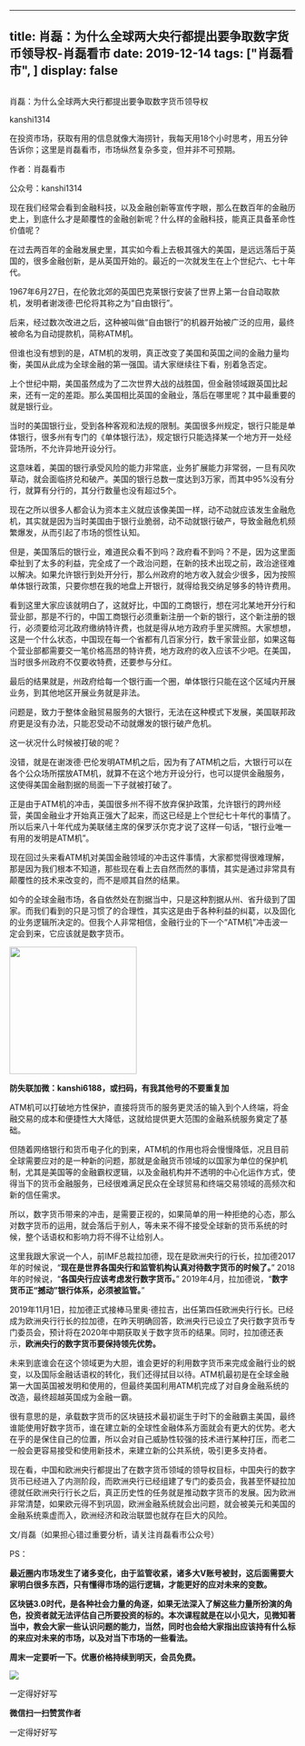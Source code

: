 
---
title:  肖磊：为什么全球两大央行都提出要争取数字货币领导权-肖磊看市
date: 2019-12-14
tags: ["肖磊看市", ]
display: false
---


## 



肖磊：为什么全球两大央行都提出要争取数字货币领导权




kanshi1314




在投资市场，获取有用的信息就像大海捞针，我每天用18个小时思考，用五分钟告诉你；这里是肖磊看市，市场纵然复杂多变，但并非不可预期。


作者：肖磊看市

公众号：kanshi1314



现在我们经常会看到金融科技，以及金融创新等宣传字眼，那么在数百年的金融历史上，到底什么才是颠覆性的金融创新呢？什么样的金融科技，能真正具备革命性价值呢？



在过去两百年的金融发展史里，其实如今看上去极其强大的美国，是远远落后于英国的，很多金融创新，是从英国开始的。最近的一次就发生在上个世纪六、七十年代。



1967年6月27日，在伦敦北郊的英国巴克莱银行安装了世界上第一台自动取款机，发明者谢泼德·巴伦将其称之为“自由银行”。



后来，经过数次改进之后，这种被叫做“自由银行”的机器开始被广泛的应用，最终被命名为自动提款机，简称ATM机。



但谁也没有想到的是，ATM机的发明，真正改变了美国和英国之间的金融力量均衡，美国从此成为全球金融的第一强国。请大家继续往下看，别着急否定。



上个世纪中期，美国虽然成为了二次世界大战的战胜国，但金融领域跟英国比起来，还有一定的差距。那么美国相比英国的金融业，落后在哪里呢？其中最重要的就是银行业。



当时的美国银行业，受到各种客观和法规的限制。美国很多州规定，银行只能是单体银行，很多州有专门的《单体银行法》，规定银行只能选择某一个地方开一处经营场所，不允许异地开设分行。



这意味着，美国的银行承受风险的能力非常底，业务扩展能力非常弱，一旦有风吹草动，就会面临挤兑和破产。美国的银行总数一度达到3万家，而其中95%没有分行，就算有分行的，其分行数量也没有超过5个。



现在之所以很多人都会认为资本主义就应该像美国一样，动不动就应该发生金融危机，其实就是因为当时美国由于银行业脆弱，动不动就银行破产，导致金融危机频繁爆发，从而引起了市场的惯性认知。



但是，美国落后的银行业，难道民众看不到吗？政府看不到吗？不是，因为这里面牵扯到了太多的利益，完全成了一个政治问题，在新的技术出现之前，政治途径难以解决。如果允许银行到处开分行，那么州政府的地方收入就会少很多，因为按照单体银行政策，只要你想在我的地盘上开银行，就得给我交纳足够多的特许费用。



看到这里大家应该就明白了，这就好比，中国的工商银行，想在河北某地开分行和营业部，那是不行的，中国工商银行必须重新注册一个新的银行，这个新注册的银行，必须要给河北政府缴纳特许费，也就是得从地方政府手里买牌照。大家想想，这是一个什么状态，中国现在每一个省都有几百家分行，数千家营业部，如果这每个营业部都需要交一笔价格高昂的特许费，地方政府的收入应该不少吧。在美国，当时很多州政府不仅要收特费，还要参与分红。



最后的结果就是，州政府给每一个银行画一个圈，单体银行只能在这个区域内开展业务，到其他地区开展业务就是非法。



问题是，致力于整体金融贸易服务的大银行，无法在这种模式下发展，美国联邦政府更是没有办法，只能忍受动不动就爆发的银行破产危机。



这一状况什么时候被打破的呢？



没错，就是在谢泼德·巴伦发明ATM机之后，因为有了ATM机之后，大银行可以在各个公众场所摆放ATM机，就算不在这个地方开设分行，也可以提供金融服务，这使得美国金融割据的局面一下子就被打破了。



正是由于ATM机的冲击，美国很多州不得不放弃保护政策，允许银行的跨州经营，美国金融业才开始真正强大了起来，而这已经是上个世纪七十年代的事情了。所以后来八十年代成为美联储主席的保罗沃尔克才说了这样一句话，“银行业唯一有用的发明是ATM机”。



现在回过头来看ATM机对美国金融领域的冲击这件事情，大家都觉得很难理解，那是因为我们根本不知道，那些现在看上去自然而然的事情，其实是通过非常具有颠覆性的技术来改变的，而不是顺其自然的结果。



如今的全球金融市场，各自依然处在割据当中，只是这种割据从州、省升级到了国家。而我们看到的只是习惯了的合理性，其实这是由于各种利益的纠葛，以及固化的业务逻辑所决定的。但我个人非常相信，金融行业的下一个“ATM机”冲击波一定会到来，它应该就是数字货币。



<img class="rich_pages" data-copyright="0" data-ratio="1" data-s="300,640" src="https://mmbiz.qpic.cn/mmbiz_jpg/rIYcHn0KrPQxE6zMiarib0VYKnt94Md6MMtJIw6YEwy8maoZPYfqopnlsqVs55Vz3JiaQIS7PZ1rg8lrYVngiaw9CQ/640?wx_fmt=jpeg" data-type="jpeg" data-w="430" style="height: 224px;width: 224px;"/>

**防失联加微：kanshi6188，或扫码，有我其他号的不要重复加**



ATM机可以打破地方性保护，直接将货币的服务更灵活的输入到个人终端，将金融交易的成本和便捷性大大降低，这就给提供更大范围的金融系统服务奠定了基础。



但随着网络银行和货币电子化的到来，ATM机的作用也将会慢慢降低，况且目前全球需要应对的是一种新的问题，那就是金融货币领域的以国家为单位的保护机制，尤其是美国等的金融霸权逻辑，以及金融机构并不透明的中心化运作方式，使得当下的货币金融服务，已经很难满足民众在全球贸易和终端交易领域的高频次和新的信任需求。



所以，数字货币带来的冲击，是需要正视的，如果简单的用一种拒绝的心态，那么对数字货币的运用，就会落后于别人，等未来不得不接受全球新的货币系统的时候，整个话语权和影响力将不得不让给别人。



这里我跟大家说一个人，前IMF总裁拉加德，现在是欧洲央行的行长，拉加德2017年的时候说，“**现在是世界各国央行和监管机构认真对待数字货币的时候了。**” 2018年的时候说，“**各国央行应该考虑发行数字货币。**” 2019年4月，拉加德说，“**数字货币正“撼动”银行体系，必须被监管。**”



2019年11月1日，拉加德正式接棒马里奥·德拉吉，出任第四任欧洲央行行长。已经成为欧洲央行行长的拉加德，在昨天明确回答，欧洲央行已设立了央行数字货币专门委员会，预计将在2020年中期获取关于数字货币的结果。同时，拉加德还表示，**欧洲央行的数字货币要保持领先优势。**



未来到底谁会在这个领域更为大胆，谁会更好的利用数字货币来完成金融行业的蜕变，以及国际金融话语权的转化，我们还得拭目以待。ATM机最初是在全球金融第一大国英国被发明和使用的，但最终美国利用ATM机完成了对自身金融系统的改造，最终超越英国成为金融一霸。



很有意思的是，承载数字货币的区块链技术最初诞生于时下的金融霸主美国，最终谁能使用好数字货币，谁在建立新的全球性金融体系方面就会有更大的优势。老大在乎的是保住自己的位置，所以会对自己威胁性较强的技术进行某种打压，而老二一般会更容易接受和使用新技术，来建立新的公共系统，吸引更多支持者。



现在看，中国和欧洲央行都提出了在数字货币领域的领导权目标，中国央行的数字货币已经进入了内测阶段，而欧洲央行已经组建了专门的委员会，我甚至怀疑拉加德就任欧洲央行行长之后，真正历史性的任务就是推动数字货币的发展。因为欧洲非常清楚，如果欧元得不到巩固，欧洲金融系统就会出问题，就会被美元和美国的金融系统乘虚而入，欧洲经济和政治联盟也就存在巨大的风险。



文/肖磊（如果担心错过重要分析，请关注肖磊看市公众号）



PS：

**最近圈内市场发生了诸多变化，由于监管收紧，诸多大V账号被封，这后面需要大家明白很多东西，只有懂得市场的运行逻辑，才能更好的应对未来的变数。**

**区块链3.0时代，是各种社会力量的角逐，如果无法深入了解这些力量所扮演的角色，投资者就无法评估自己所要投资的标的。本次课程就是在以小见大，见微知著当中，教会大家一些认识问题的能力，当然，同时也会给大家指出应该持有什么标的来应对未来的市场，以及对当下市场的一些看法。**

**周末一定要听一下。优惠价格持续到明天，会员免费。**

<img class="rich_pages" data-ratio="1.7786666666666666" data-s="300,640" src="https://mmbiz.qpic.cn/mmbiz_png/rIYcHn0KrPSw2l8Mw7dYb9syA4EcvV4JYeWkTYib9ice28AtoUPiaRZpNn8REJF1hibxYwyukPBtoPSvPndrsqS9rw/640?wx_fmt=png" data-type="png" data-w="750" style=""/>



一定得好好写


**微信扫一扫赞赏作者**






一定得好好写








